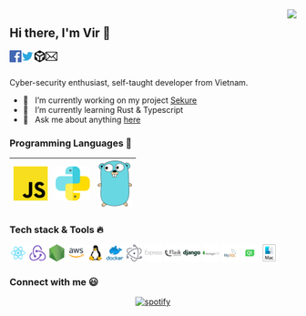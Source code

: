 <img align="right" src="https://github-readme-stats.vercel.app/api?username=quynhvir&show_icons=true&count_private=true" />

## Hi there, I'm Vir 👋

<a target="_blank" href="https://facebook.com/quynhvir">
  <img align="left" alt="Quynh Vir | Twitter" width="21px" src="https://raw.githubusercontent.com/quynhvir/quynhvir/master/assets/facebook.svg" />
</a>
<a target="_blank" href="https://twitter.com/quynhvir">
  <img align="left" alt="Quynh Vir | Twitter" width="21px" src="https://raw.githubusercontent.com/quynhvir/quynhvir/master/assets/twitter.svg" />
</a>
<a target="_blank" href="https://codesandbox.io/u/quynhvir">
  <img align="left" alt="Quynh Vir | CodeSandbox" width="21px" src="https://raw.githubusercontent.com/quynhvir/quynhvir/master/assets/codesandbox.svg" />
</a>
<a target="_blank" href="mailto:quynh@vir.vn">
  <img align="left" alt="Quynh Vir's email" width="21px" src="https://raw.githubusercontent.com/quynhvir/quynhvir/master/assets/mail.svg" />
</a>

<br />
<br />

Cyber-security enthusiast, self-taught developer from Vietnam.

- 🔭 &nbsp; I’m currently working on my project [Sekure](https://github.com/QuynhVir/Sekure)
- 🌱 &nbsp; I’m currently learning Rust & Typescript
- 💬 &nbsp; Ask me about anything [here](https://github.com/QuynhVir/QuynhVir/issues)

### Programming Languages  :rocket:
|<img src="https://raw.githubusercontent.com/quynhvir/quynhvir/master/assets/js.svg" width=60> | <img src="https://raw.githubusercontent.com/quynhvir/quynhvir/master/assets/python.svg" width=60> | <img src="https://raw.githubusercontent.com/quynhvir/quynhvir/master/assets/go.svg" width=60> |
|:---:|:---:|:---:|

### Tech stack & Tools :fire:

<a><img height="30" src="https://raw.githubusercontent.com/github/explore/80688e429a7d4ef2fca1e82350fe8e3517d3494d/topics/react/react.png"></a>
<a><img height="30" src="https://raw.githubusercontent.com/github/explore/80688e429a7d4ef2fca1e82350fe8e3517d3494d/topics/redux/redux.png"></a>
<a><img height="30" src="https://raw.githubusercontent.com/github/explore/80688e429a7d4ef2fca1e82350fe8e3517d3494d/topics/nodejs/nodejs.png"></a>
<a><img height="30" src="https://raw.githubusercontent.com/github/explore/fbceb94436312b6dacde68d122a5b9c7d11f9524/topics/aws/aws.png"></a>
<a><img height="30" src="https://raw.githubusercontent.com/github/explore/80688e429a7d4ef2fca1e82350fe8e3517d3494d/topics/linux/linux.png"></a>
<a><img height="30" src="https://raw.githubusercontent.com/github/explore/80688e429a7d4ef2fca1e82350fe8e3517d3494d/topics/docker/docker.png"></a>
<a><img height="30" src="https://raw.githubusercontent.com/github/explore/80688e429a7d4ef2fca1e82350fe8e3517d3494d/topics/electron/electron.png"></a>
<a><img height="30" src="https://raw.githubusercontent.com/github/explore/80688e429a7d4ef2fca1e82350fe8e3517d3494d/topics/express/express.png"></a>
<a><img height="30" src="https://raw.githubusercontent.com/github/explore/80688e429a7d4ef2fca1e82350fe8e3517d3494d/topics/flask/flask.png"></a>
<a><img height="30" src="https://raw.githubusercontent.com/github/explore/80688e429a7d4ef2fca1e82350fe8e3517d3494d/topics/django/django.png"></a>
<a><img height="30" src="https://raw.githubusercontent.com/github/explore/80688e429a7d4ef2fca1e82350fe8e3517d3494d/topics/mongodb/mongodb.png"></a>
<a><img height="30" src="https://raw.githubusercontent.com/github/explore/80688e429a7d4ef2fca1e82350fe8e3517d3494d/topics/mysql/mysql.png"></a>
<a><img height="30" src="https://raw.githubusercontent.com/github/explore/80688e429a7d4ef2fca1e82350fe8e3517d3494d/topics/qt/qt.png"></a>
<a><img height="30" src="https://raw.githubusercontent.com/github/explore/80688e429a7d4ef2fca1e82350fe8e3517d3494d/topics/macos/macos.png"></a>

### Connect with me :smiley:

<p align="center">
  <a target="_blank" href="https://open.spotify.com/user/e0u91yvg2m9h1ngzfjl2ruooa"><img alt="spotify" width="235px" src="https://spotify-github-profile.vercel.app/api/view?uid=e0u91yvg2m9h1ngzfjl2ruooa&cover_image=false" />
</p>
